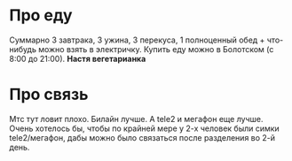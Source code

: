 # Про еду
Суммарно 3 завтрака, 3 ужина, 3 перекуса, 1 полноценный обед + что-нибудь можно взять в электричку. Купить еду можно в Болотском (с 8:00 до 21:00).
**Настя вегетарианка**


# Про связь
Мтс тут ловит плохо. Билайн лучше. А tele2 и мегафон еще лучше.
Очень хотелось бы, чтобы по крайней мере у 2-х человек были симки tele2/мегафон, дабы можно было связаться после разделения во 2-й день.
